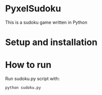 # PyxelSudoku

This is a sudoku game written in Python

# Setup and installation

# How to run
Run sudoku.py script with:  
```python
python sudoku.py
```
